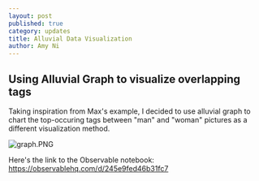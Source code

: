 ```yaml
---
layout: post
published: true
category: updates
title: Alluvial Data Visualization
author: Amy Ni
---
```

## Using Alluvial Graph to visualize overlapping tags

Taking inspiration from Max's example, I decided to use alluvial graph to chart the top-occuring tags between "man" and "woman" pictures as a different visualization method.

![graph.PNG]({{site.baseurl}}/assets/graph.PNG)

Here's the link to the Observable notebook: https://observablehq.com/d/245e9fed46b31fc7
